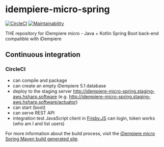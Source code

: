 # idempiere-micro-spring

[![CircleCI](https://circleci.com/gh/iDempiere-micro/idempiere-micro-spring/tree/master.svg?style=svg)](https://circleci.com/gh/iDempiere-micro/idempiere-micro-spring/tree/master)
[![Maintainability](https://api.codeclimate.com/v1/badges/279819f3dc54d47b941c/maintainability)](https://codeclimate.com/github/iDempiere-micro/idempiere-micro-spring/maintainability)

 THE repository for iDempiere micro - Java + Kotlin Spring Boot back-end compatible with iDempiere 

## Continuous integration

### CircleCI

- can compile and package
- can create an empty iDempiere 5.1 database
- deploy to the staging server http://idempiere-micro-spring.staging-aws.hsharp.software (e.g. http://idempiere-micro-spring.staging-aws.hsharp.software/actuator)
- can start (boot)
- can serve REST API
- integration test JavaScript client in [Frisby.JS](https://www.frisbyjs.com/) can login, token works (who am I and list users)

For more information about the build process, visit the [iDempiere micro Spring Maven build generated site](https://idempiere-micro.github.io/idempiere-micro-spring-site/).
